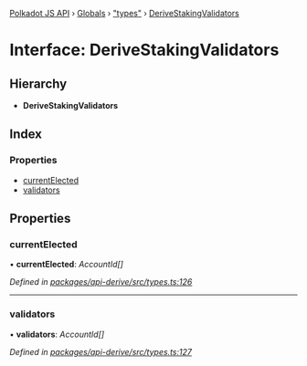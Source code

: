 [Polkadot JS API](../README.md) › [Globals](../globals.md) › ["types"](../modules/_types_.md) › [DeriveStakingValidators](_types_.derivestakingvalidators.md)

# Interface: DeriveStakingValidators

## Hierarchy

* **DeriveStakingValidators**

## Index

### Properties

* [currentElected](_types_.derivestakingvalidators.md#currentelected)
* [validators](_types_.derivestakingvalidators.md#validators)

## Properties

###  currentElected

• **currentElected**: *AccountId[]*

*Defined in [packages/api-derive/src/types.ts:126](https://github.com/polkadot-js/api/blob/89700f98c5/packages/api-derive/src/types.ts#L126)*

___

###  validators

• **validators**: *AccountId[]*

*Defined in [packages/api-derive/src/types.ts:127](https://github.com/polkadot-js/api/blob/89700f98c5/packages/api-derive/src/types.ts#L127)*
